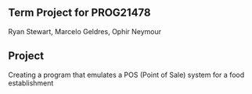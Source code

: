 ## Term Project for PROG21478

Ryan Stewart, Marcelo Geldres, Ophir Neymour

## Project

Creating a program that emulates a POS (Point of Sale) system for a food establishment
